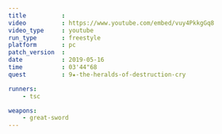 ```yaml
---
title          :
video          : https://www.youtube.com/embed/vuy4PkkgGq8
video_type     : youtube
run_type       : freestyle
platform       : pc
patch_version  :
date           : 2019-05-16
time           : 03'44"68
quest          : 9★-the-heralds-of-destruction-cry

runners:
    - tsc

weapons:
    - great-sword
---
```

